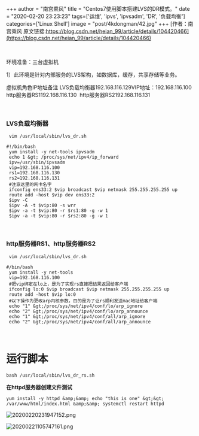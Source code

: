 +++
author = "南宫乘风"
title = "Centos7使用脚本搭建LVS的DR模式。"
date = "2020-02-20 23:23:23"
tags=['运维', 'ipvs', 'ipvsadm', 'DR', '负载均衡']
categories=['Linux Shell']
image = "post/4kdongman/42.jpg"
+++
[作者：南宫乘风   原文链接:https://blog.csdn.net/heian_99/article/details/104420466](https://blog.csdn.net/heian_99/article/details/104420466)

<img alt="" src="https://imgconvert.csdnimg.cn/aHR0cHM6Ly91cGxvYWQtaW1hZ2VzLmppYW5zaHUuaW8vdXBsb2FkX2ltYWdlcy85OTY3NTk1LTgxZDY1OGFjM2M3MTBlMGEucG5n?x-oss-process=image/format,png">

<img alt="" src="https://imgconvert.csdnimg.cn/aHR0cHM6Ly91cGxvYWQtaW1hZ2VzLmppYW5zaHUuaW8vdXBsb2FkX2ltYWdlcy85OTY3NTk1LWIyNWJhNDE4MjliYTUzZDQucG5n?x-oss-process=image/format,png">

环境准备：三台虚拟机

1）此环境是针对内部服务的LVS架构，如数据库，缓存，共享存储等业务。
<td style="vertical-align:top;">虚拟机角色</td><td style="vertical-align:top;">IP地址</td><td style="vertical-align:top;">备注</td>
<td style="vertical-align:top;">LVS负载均衡器</td><td style="vertical-align:top;">192.168.116.129</td><td style="vertical-align:top;">VIP地址：192.168.116.100</td>
<td style="vertical-align:top;">http服务器RS1</td><td style="vertical-align:top;">192.168.116.130</td><td style="vertical-align:top;"> </td>
<td style="vertical-align:top;">http服务器RS2</td><td style="vertical-align:top;">192.168.116.131</td><td style="vertical-align:top;"> </td>

 

### **LVS负载均衡器**

```
 vim /usr/local/sbin/lvs_dr.sh

#!/bin/bash   
 yum install -y net-tools ipvsadm                                                                          
 echo 1 &gt; /proc/sys/net/ipv4/ip_forward
 ipv=/usr/sbin/ipvsadm
 vip=192.168.116.100
 rs1=192.168.116.130
 rs2=192.168.116.131
 #注意这里的网卡名字
 ifconfig ens33:2 $vip broadcast $vip netmask 255.255.255.255 up
 route add -host $vip dev ens33:2
 $ipv -C
 $ipv -A -t $vip:80 -s wrr
 $ipv -a -t $vip:80 -r $rs1:80 -g -w 1
 $ipv -a -t $vip:80 -r $rs2:80 -g -w 1
```

 

### **http服务器RS1、http服务器RS2**

```
 vim /usr/local/sbin/lvs_dr.sh

#/bin/bash  
 yum install -y net-tools                                                                         
 vip=192.168.116.100
 #把vip绑定在lo上，是为了实现rs直接把结果返回给客户端
 ifconfig lo:0 $vip broadcast $vip netmask 255.255.255.255 up
 route add -host $vip lo:0
 #以下操作为更改arp内核参数，目的是为了让rs顺利发送mac地址给客户端
 echo "1" &gt;/proc/sys/net/ipv4/conf/lo/arp_ignore
 echo "2" &gt;/proc/sys/net/ipv4/conf/lo/arp_announce
 echo "1" &gt;/proc/sys/net/ipv4/conf/all/arp_ignore
 echo "2" &gt;/proc/sys/net/ipv4/conf/all/arp_announce
```

 

# **运行脚本**

```
bash /usr/local/sbin/lvs_dr_rs.sh

```

**在httpd服务器创建文件测试**

```
yum install -y httpd &amp;&amp; echo "this is one" &gt;&gt; /var/www/html/index.html &amp;&amp; systemctl restart httpd

```

![20200220231947152.png](https://img-blog.csdnimg.cn/20200220231947152.png)

![20200221105747161.png](https://img-blog.csdnimg.cn/20200221105747161.png)
